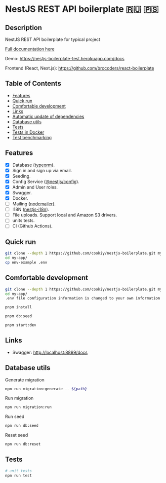 # NestJS REST API boilerplate 🇷🇺 🇵🇸

## Description <!-- omit in toc -->

NestJS REST API boilerplate for typical project

[Full documentation here](/docs/readme.md)

Demo: <https://nestjs-boilerplate-test.herokuapp.com/docs>

Frontend (React, Next.js): <https://github.com/brocoders/react-boilerplate>

## Table of Contents <!-- omit in toc -->

- [Features](#features)
- [Quick run](#quick-run)
- [Comfortable development](#comfortable-development)
- [Links](#links)
- [Automatic update of dependencies](#automatic-update-of-dependencies)
- [Database utils](#database-utils)
- [Tests](#tests)
- [Tests in Docker](#tests-in-docker)
- [Test benchmarking](#test-benchmarking)

## Features

- [x] Database ([typeorm](https://www.npmjs.com/package/typeorm)).
- [x] Sign in and sign up via email.
- [x] Seeding.
- [x] Config Service ([@nestjs/config](https://www.npmjs.com/package/@nestjs/config)).
- [x] Admin and User roles.
- [x] Swagger.
- [x] Docker.
- [ ] Mailing ([nodemailer](https://www.npmjs.com/package/nodemailer)).
- [ ] I18N ([nestjs-i18n](https://www.npmjs.com/package/nestjs-i18n)).
- [ ] File uploads. Support local and Amazon S3 drivers.
- [ ] units tests.
- [ ] CI (Github Actions).

## Quick run

```bash
git clone --depth 1 https://github.com/cookiy/nestjs-boilerplate.git my-app
cd my-app/
cp env-example .env
```



## Comfortable development

```bash
git clone --depth 1 https://github.com/cookiy/nestjs-boilerplate.git my-app
cd my-app/
.env file configuration information is changed to your own information
```


```bash
pnpm install

pnpm db:seed

pnpm start:dev
```

## Links

- Swagger: <http://localhost:8899/docs>


## Database utils

Generate migration

```bash
npm run migration:generate -- ${path}
```

Run migration

```bash
npm run migration:run
```


Run seed

```bash
npm run db:seed
```

Reset seed

```bash
npm run db:reset
```
## Tests

```bash
# unit tests
npm run test

